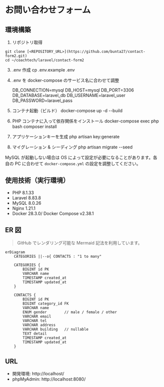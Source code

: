 # お問い合わせフォーム

## 環境構築
1. リポジトリ取得
```env
git clone [<REPOSITORY_URL>](https://github.com/bunta27/contact-form2.git)
cd ~/coachtech/laravel/contact-form2
```

3. .env 作成
cp .env.example .env

4. .env を docker-compose のサービス名に合わせて調整
   
   DB_CONNECTION=mysql
   DB_HOST=mysql
   DB_PORT=3306
   DB_DATABASE=laravel_db
   DB_USERNAME=laravel_user
   DB_PASSWORD=laravel_pass

5. コンテナ起動（ビルド）
docker-compose up -d --build

6. PHP コンテナに入って依存関係をインストール
docker-compose exec php bash
composer install

7. アプリケーションキーを生成
php artisan key:generate

8. マイグレーション & シーディング
php artisan migrate --seed

MySQL が起動しない場合は OS によって設定が必要になることがあります。各自の PC に合わせて `docker-compose.yml` の設定を調整してください。

## 使用技術（実行環境）
- PHP 8.1.33
- Laravel 8.83.8
- MySQL 8.0.26
- Nginx 1.21.1
- Docker 28.3.0/ Docker Compose v2.38.1

## ER 図
> GitHub でレンダリング可能な Mermaid 記法を利用しています。

```mermaid
erDiagram
    CATEGORIES ||--o{ CONTACTS : "1 to many"

    CATEGORIES {
        BIGINT id PK
        VARCHAR name
        TIMESTAMP created_at
        TIMESTAMP updated_at
    }

    CONTACTS {
        BIGINT id PK
        BIGINT category_id FK
        VARCHAR name
        ENUM gender        // male / female / other
        VARCHAR email
        VARCHAR tel
        VARCHAR address
        VARCHAR building   // nullable
        TEXT detail
        TIMESTAMP created_at
        TIMESTAMP updated_at
    }
```

## URL
- 開発環境: http://localhost/
- phpMyAdmin: http://localhost:8080/
